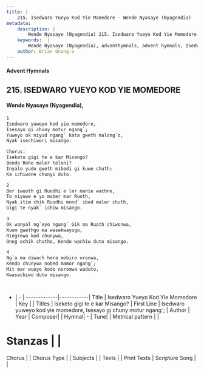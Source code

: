```yaml
---
title: |
    215. Isedwaro Yueyo Kod Yie Momedore - Wende Nyasaye (Nyagendia)
metadata:
    description: |
        Wende Nyasaye (Nyagendia) 215. Isedwaro Yueyo Kod Yie Momedore. Isedwaro yuweyo kod yie momedore, Isesayo gi chuny motur ngang`; Yuweyo ok niyud ngang` kata gweth malong`o, Nyak isechiwori misango.  Chorus: Iseketo gigi te e kar Misango? Bende Roho maler teloni? Inyalo yudo gweth mibedi gi kuwe chuth; Ka ichiwone chunyi duto.  
    keywords:  |
        Wende Nyasaye (Nyagendia), adventhymnals, advent hymnals, Isedwaro Yueyo Kod Yie Momedore, Isedwaro yuweyo kod yie momedore, Isesayo gi chuny motur ngang`;. Iseketo gigi te e kar Misango?
    author: Brian Onang'o
---
```


#### Advent Hymnals
## 215. ISEDWARO YUEYO KOD YIE MOMEDORE
####  Wende Nyasaye (Nyagendia),

```txt
1
Isedwaro yuweyo kod yie momedore,
Isesayo gi chuny motur ngang`;
Yuweyo ok niyud ngang` kata gweth malong`o,
Nyak isechiwori misango.

Chorus:
Iseketo gigi te e kar Misango?
Bende Roho maler teloni?
Inyalo yudo gweth mibedi gi kuwe chuth;
Ka ichiwone chunyi duto.

2
Ber iwuoth gi Ruodhi e ler manie wachne,
To niyuwe e yo maber mar Ruoth,
Nyak itim chik Ruodhi mond` ibed maler chuth,
Gigi te nyak` ichiw misango.

3
Ok wanyal ng`eyo ngang` Gik ma Ruoth chiwonwa,
Kuom gwethgo ma wasekwayogo,
Ringrewa kod chunywa,
Oneg ochik chutho, Kendo wachiw duto misango.

4
Ng`a ma diwach hera mobiro oronwa,
Kendo chunywa nobed mamor ngang`;
Mit mar wuoyo kode noromwa waduto,
Kwasechiwo duto misango.




```

- |   -  |
-------------|------------|
Title | Isedwaro Yueyo Kod Yie Momedore |
Key |  |
Titles | Iseketo gigi te e kar Misango? |
First Line | Isedwaro yuweyo kod yie momedore, Isesayo gi chuny motur ngang`; |
Author | 
Year | 
Composer| |
Hymnal|  - |
Tune|  |
Metrical pattern | |
# Stanzas |  |
Chorus |  |
Chorus Type |  |
Subjects | |
Texts |  |
Print Texts | 
Scripture Song |  |
    
